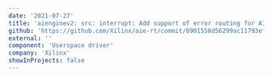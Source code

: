 ```yaml
---
date: '2021-07-27'
title: 'aienginev2: src: interrupt: Add support of error routing for AIE ML'
github: 'https://github.com/Xilinx/aie-rt/commit/8901558d56299ac11793efeedb7008888236de7e'
external: ''
component: 'Userspace driver'
company: 'Xilinx'
showInProjects: false
---
```


